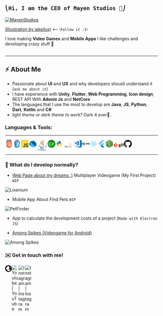## `⎝Hi, I am the CEO of Mayen Studios 🖤⎠`

<a href="https://mayenstudios.github.io/mayenstudios_page/"><img src="https://mayenstudios.github.io/mayenstudios_page/images/background.png" title="MayenStudios" alt="MayenStudios"></a>

[(Illustration by jakeilus)](https://www.instagram.com/jakeilus/) ⟵ `⧹Follow it :3⧸`

I love making **Video Games** and **Mobile Apps**
I like challenges and developing crazy stuff 🦄
<br />
<br />

---

## ⚡ About Me
<!-- ABOUT:START -->
* Passionate about **UI** and **UX** and why developers should understand it (`ask me about it`)
* I have experience with **Unity**, **Flutter**, **Web Programming**, **Icon design**, REST API With **Adonis Js** and **NetCore**
* The languages that I use the most to develop are **Java**, **JS**, **Python**, **Dart**, **Kotlin** and **C#**
* *light theme or dark theme to work?* Dark 4 ever🧛.
<!-- ABOUT:END -->


### Languages & Tools:
---
<img align="left" alt="HTML5" width="26px" src="https://raw.githubusercontent.com/github/explore/80688e429a7d4ef2fca1e82350fe8e3517d3494d/topics/html/html.png" />
<img align="left" alt="CSS3" width="26px" src="https://raw.githubusercontent.com/github/explore/80688e429a7d4ef2fca1e82350fe8e3517d3494d/topics/css/css.png" />
<img align="left" alt="JavaScript" width="26px" src="https://raw.githubusercontent.com/github/explore/80688e429a7d4ef2fca1e82350fe8e3517d3494d/topics/javascript/javascript.png" />
<img align="left" alt="Dart" width="26px" src="https://raw.githubusercontent.com/github/explore/80688e429a7d4ef2fca1e82350fe8e3517d3494d/topics/dart/dart.png" />
<img align="left" alt="Java" width="36px" src="https://raw.githubusercontent.com/github/explore/80688e429a7d4ef2fca1e82350fe8e3517d3494d/topics/java/java.png" />
<img align="left" alt="C#" width="26px" src="https://raw.githubusercontent.com/github/explore/80688e429a7d4ef2fca1e82350fe8e3517d3494d/topics/csharp/csharp.png" />
<img align="left" alt="Python" width="26px" src="https://raw.githubusercontent.com/github/explore/80688e429a7d4ef2fca1e82350fe8e3517d3494d/topics/python/python.png" />
<img align="left" alt="MySQL" width="35px" src="https://raw.githubusercontent.com/github/explore/80688e429a7d4ef2fca1e82350fe8e3517d3494d/topics/mysql/mysql.png" />
<img align="left" alt="Visual Studio Code" width="26px" src="https://raw.githubusercontent.com/github/explore/80688e429a7d4ef2fca1e82350fe8e3517d3494d/topics/visual-studio-code/visual-studio-code.png" />
<img align="left" alt="Unity" width="26px" src="https://raw.githubusercontent.com/github/explore/80688e429a7d4ef2fca1e82350fe8e3517d3494d/topics/unity/unity.png" />
<img align="left" alt="React" width="26px" src="https://raw.githubusercontent.com/github/explore/80688e429a7d4ef2fca1e82350fe8e3517d3494d/topics/react/react.png" />
<img align="left" alt="Flutter" width="26px" src="https://raw.githubusercontent.com/github/explore/80688e429a7d4ef2fca1e82350fe8e3517d3494d/topics/flutter/flutter.png" />
<img align="left" alt="Node.js" width="26px" src="https://raw.githubusercontent.com/github/explore/80688e429a7d4ef2fca1e82350fe8e3517d3494d/topics/nodejs/nodejs.png" />
<img align="left" alt="Git" width="35px" src="https://raw.githubusercontent.com/github/explore/80688e429a7d4ef2fca1e82350fe8e3517d3494d/topics/git/git.png" />
<img align="left" alt="GitHub" width="26px" src="https://raw.githubusercontent.com/github/explore/78df643247d429f6cc873026c0622819ad797942/topics/github/github.png" />
<br />
<br />

---

### 🤔 What do I develop normally?
* [Web Page about my dreams :\)](#https://mayenstudios.github.io/mayenstudios_page/)
 Multiplayer Videogame (My First Project) `WIP`
<img src="https://mayenstudios.github.io/mayenstudios_page/images/Lixenium4.PNG" title="Lixenium" alt="Lixenium" width="400">

* Mobile App About Find Pets `WIP` 
<img src="https://mayenstudios.github.io/mayenstudios_page/images/pet9.png" title="PetFinder" alt="PetFinder" width="400"> 

* App to calculate the development costs of a project (`Made with Electron JS`)

* [Among Spikes (Videogame for Android)](#https://play.google.com/store/apps/details?id=mayenstudios.amongspikes&hl=es_MX)
<img src="https://mayenstudios.github.io/mayenstudios_page/images/Among1.jpg" title="Among Spikes" alt="Among Spikes" width="400">  


### ✉️ Get in touch with me!
<!-- TOUCH:START -->

[<img align="left" alt="mayenstudios.com" width="22px" src="https://raw.githubusercontent.com/iconic/open-iconic/master/svg/globe.svg" />][website]
[<img align="left" alt="Youtube | YouTube" width="22px" src="https://cdn.jsdelivr.net/npm/simple-icons@v3/icons/youtube.svg" />][youtube]
[<img align="left" alt="Instagram | Instagram" width="22px" src="https://cdn.jsdelivr.net/npm/simple-icons@v3/icons/instagram.svg" />][instagram]
[<img align="left" alt="Instagram | Instagram" width="22px" src="https://cdn.jsdelivr.net/npm/simple-icons@v3/icons/facebook.svg" />][facebook]
<!-- TOUCH:END -->

[website]: https://mayenstudios.github.io/mayenstudios_page/
[youtube]: https://www.youtube.com/channel/UC7UVQho-LcbJFxIhZjN_VWw?
[instagram]: https://www.instagram.com/mayenstudios/
[facebook]: https://web.facebook.com/May3nStudios/
